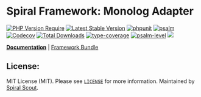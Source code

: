 # Spiral Framework: Monolog Adapter

[![PHP Version Require](https://poser.pugx.org/spiral/monolog-bridge/require/php)](https://packagist.org/packages/spiral/monolog-bridge)
[![Latest Stable Version](https://poser.pugx.org/spiral/monolog-bridge/v/stable)](https://packagist.org/packages/spiral/monolog-bridge)
[![phpunit](https://github.com/spiral/monolog-bridge/actions/workflows/phpunit.yml/badge.svg)](https://github.com/spiral/monolog-bridge/actions)
[![psalm](https://github.com/spiral/monolog-bridge/actions/workflows/psalm.yml/badge.svg)](https://github.com/spiral/monolog-bridge/actions)
[![Codecov](https://codecov.io/gh/spiral/monolog-bridge/branch/master/graph/badge.svg)](https://codecov.io/gh/spiral/monolog-bridge/)
[![Total Downloads](https://poser.pugx.org/spiral/monolog-bridge/downloads)](https://packagist.org/packages/spiral/monolog-bridge)
[![type-coverage](https://shepherd.dev/github/spiral/monolog-bridge/coverage.svg)](https://shepherd.dev/github/spiral/monolog-bridge)
[![psalm-level](https://shepherd.dev/github/spiral/monolog-bridge/level.svg)](https://shepherd.dev/github/spiral/monolog-bridge)
<a href="https://discord.gg/8bZsjYhVVk"><img src="https://img.shields.io/badge/discord-chat-magenta.svg"></a>

<b>[Documentation](https://spiral.dev/docs/extension-monolog)</b> | [Framework Bundle](https://github.com/spiral/framework)

## License:

MIT License (MIT). Please see [`LICENSE`](./LICENSE) for more information. Maintained by [Spiral Scout](https://spiralscout.com).
